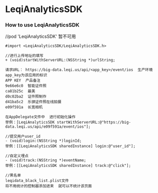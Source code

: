 # LeqiAnalyticsSDK

### How to use LeqiAnalyticsSDK
   //pod 'LeqiAnalyticsSDK'  暂不可用

   ```
   #import <LeqiAnalyticsSDK/LeqiAnalyticsSDK.h>

   //进行上传地址的填写
   + (void)startWithServerURL:(NSString *)urlString;    
   
   请求URL： https://big-data.leqi.us/api/<app_key>/event/ios  生产环境
   app_key为该应用的标识
   APP KEY  产品备注
   9e66e6c0  智能证件照
   ca81b25c  最美
   d0c02ba2  证件照制作
   d41ba5c2  乐骐证件照在线拍摄
   e09f591a  长宽相机
   
   在AppDelegate文件中  进行初始化操作
   举例：[LeqiAnalyticsSDK startWithServerURL:@"https://big-data.leqi.us/api/e09f591a/event/ios"];
   ```
   
   ```
   //提交用户user_id
   - (void)login:(NSString *)loginId;      
   举例：[[LeqiAnalyticsSDK sharedInstance] login:@"user_id"];
   ```
   
   ```
   //自定义埋点
   - (void)track:(NSString *)eventName;    
   举例：[[LeqiAnalyticsSDK sharedInstance] track:@"click"];
   ```
   
   ```
   //黑名单
   leqidata_black_list.plist文件  
   将不用统计的控制器添加进来  就可以不统计该页面
   ```
